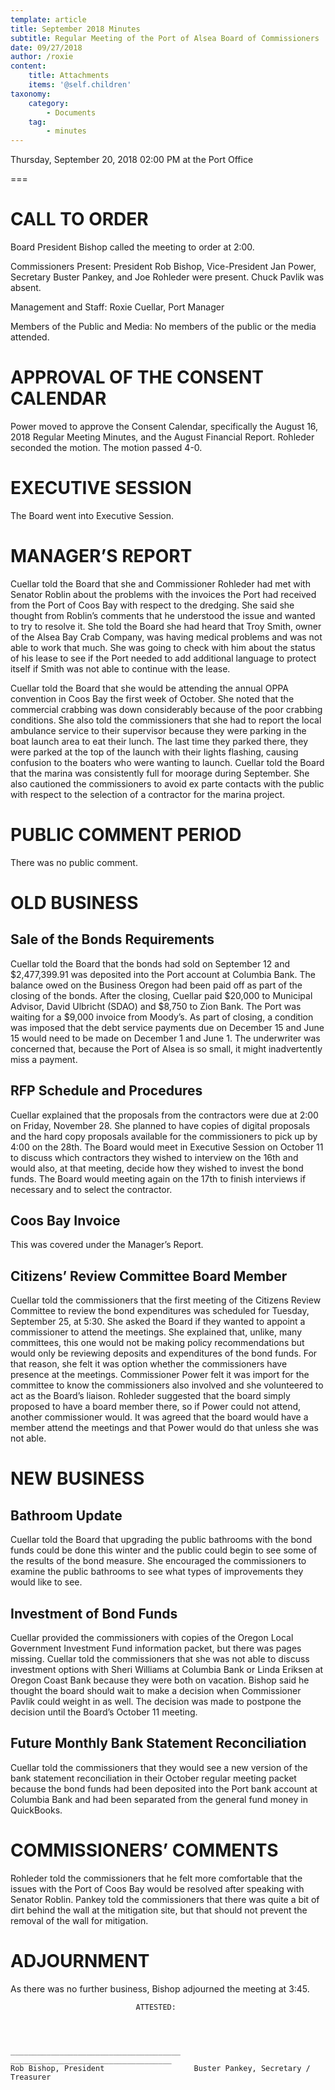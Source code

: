 ```yaml
---
template: article
title: September 2018 Minutes
subtitle: Regular Meeting of the Port of Alsea Board of Commissioners
date: 09/27/2018
author: /roxie
content:
    title: Attachments
    items: '@self.children'
taxonomy:
    category: 
        - Documents
    tag: 
        - minutes
---
```


Thursday, September 20, 2018 02:00 PM at the Port Office

===

# CALL TO ORDER

Board President Bishop called the meeting to order at 2:00.

Commissioners Present:  President Rob Bishop, Vice-President Jan Power, Secretary Buster Pankey, and Joe Rohleder were present.  Chuck Pavlik was absent. 

Management and Staff:  Roxie Cuellar, Port Manager

Members of the Public and Media:	   No members of the public or the media attended.

# APPROVAL OF THE CONSENT CALENDAR

Power moved to approve the Consent Calendar, specifically the August 16, 2018 Regular Meeting Minutes, and the August Financial Report.  Rohleder seconded the motion.  The motion passed 4-0.

# EXECUTIVE SESSION

The Board went into Executive Session.

# MANAGER’S REPORT

Cuellar told the Board that she and Commissioner Rohleder had met with Senator Roblin about the problems with the invoices the Port had received from the Port of Coos Bay with respect to the dredging.  She said she thought from Roblin’s comments that he understood the issue and wanted to try to resolve it.  She told the Board she had heard that Troy Smith, owner of the Alsea Bay Crab Company, was having medical problems and was not able to work that much.  She was going to check with him about the status of his lease to see if the Port needed to add additional language to protect itself if Smith was not able to continue with the lease.

Cuellar told the Board that she would be attending the annual OPPA convention in Coos Bay the first week of October.  She noted that the commercial crabbing was down considerably because of the poor crabbing conditions.  She also told the commissioners that she had to report the local ambulance service to their supervisor because they were parking in the boat launch area to eat their lunch.  The last time they parked there, they were parked at the top of the launch with their lights flashing, causing confusion to the boaters who were wanting to launch.  Cuellar told the Board that the marina was consistently full for moorage during September.  She also cautioned the commissioners to avoid ex parte contacts with the public with respect to the selection of a contractor for the marina project.

# PUBLIC COMMENT PERIOD

There was no public comment.

# OLD BUSINESS

## Sale of the Bonds Requirements

Cuellar told the Board that the bonds had sold on September 12 and $2,477,399.91 was deposited into the Port account at Columbia Bank.  The balance owed on the Business Oregon had been paid off as part of the closing of the bonds.  After the closing, Cuellar paid $20,000 to Municipal Advisor, David Ulbricht (SDAO) and $8,750 to Zion Bank.  The Port was waiting for a $9,000 invoice from Moody’s.  As part of closing, a condition was imposed that the debt service payments due on December 15 and June 15 would need to be made on December 1 and June 1.  The underwriter was concerned that, because the Port of Alsea is so small, it might inadvertently miss a payment.

## RFP Schedule and Procedures

Cuellar explained that the proposals from the contractors were due at 2:00 on Friday, November 28.  She planned to have copies of digital proposals and the hard copy proposals available for the commissioners to pick up by 4:00 on the 28th.  The Board would meet in Executive Session on October 11 to discuss which contractors they wished to interview on the 16th and would also, at that meeting, decide how they wished to invest the bond funds.  The Board would meeting again on the 17th to finish interviews if necessary and to select the contractor.

## Coos Bay Invoice

This was covered under the Manager’s Report.

## Citizens’ Review Committee Board Member

Cuellar told the commissioners that the first meeting of the Citizens Review Committee to review the bond expenditures was scheduled for Tuesday, September 25, at 5:30.  She asked the Board if they wanted to appoint a commissioner to attend the meetings.  She explained that, unlike, many committees, this one would not be making policy recommendations but would only be reviewing deposits and expenditures of the bond funds.  For that reason, she felt it was option whether the commissioners have presence at the meetings.  Commissioner Power felt it was import for the committee to know the commissioners also involved and she volunteered to act as the Board’s liaison.  Rohleder suggested that the board simply proposed to have a board member there, so if Power could not attend, another commissioner would.  It was agreed that the board would have a member attend the meetings and that Power would do that unless she was not able.

# NEW BUSINESS

## Bathroom Update

Cuellar told the Board that upgrading the public bathrooms with the bond funds could be done this winter and the public could begin to see some of the results of the bond measure.  She encouraged the commissioners to examine the public bathrooms to see what types of improvements they would like to see.

## Investment of Bond Funds

Cuellar provided the commissioners with copies of the Oregon Local Government Investment Fund information packet, but there was pages missing.  Cuellar told the commissioners that she was not able to discuss investment options with Sheri Williams at Columbia Bank or Linda Eriksen at Oregon Coast Bank because they were both on vacation.  Bishop said he thought the board should wait to make a decision when Commissioner Pavlik could weight in as well.  The decision was made to postpone the decision until the Board’s October 11 meeting.

## Future Monthly Bank Statement Reconciliation

Cuellar told the commissioners that they would see a new version of the bank statement reconciliation in their October regular meeting packet because the bond funds had been deposited into the Port bank account at Columbia Bank and had been separated from the general fund money in QuickBooks.

# COMMISSIONERS’ COMMENTS

Rohleder told the commissioners that he felt more comfortable that the issues with the Port of Coos Bay would be resolved after speaking with Senator Roblin.  Pankey told the commissioners that there was quite a bit of dirt behind the wall at the mitigation site, but that should not prevent the removal of the wall for mitigation.

# ADJOURNMENT

As there was no further business, Bishop adjourned the meeting at 3:45.


								ATTESTED:




    ______________________________________	____________________________________
    Rob Bishop, President					 Buster Pankey, Secretary / Treasurer 

